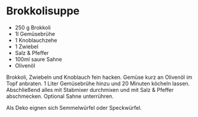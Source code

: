 ﻿# Brokkolisuppe

- 250 g Brokkoli
- 1l Gemüsebrühe
- 1 Knoblauchzehe
- 1 Zwiebel
- Salz & Pfeffer
- 100ml saure Sahne
- Olivenöl

Brokkoli, Zwiebeln und Knoblauch fein hacken.
Gemüse kurz an Olivenöl im Topf anbraten.
1 Liter Gemüsebrühe hinzu und 20 Minuten köcheln lassen.
Abschließend alles mit Stabmixer durchmixen und mit Salz & Pfeffer abschmecken.
Optional Sahne unterrühren.

Als Deko eignen sich Semmelwürfel oder Speckwürfel.

